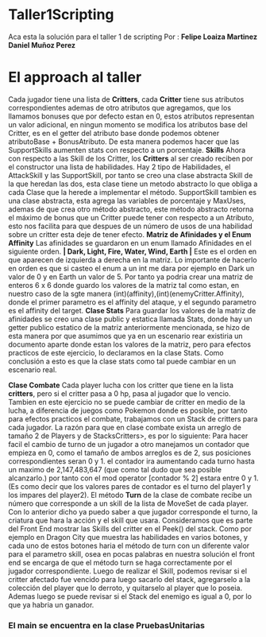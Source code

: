 # Taller1Scripting
 Aca esta la solución para el taller 1 de scripting
 Por : 
 **Felipe Loaiza Martinez
 Daniel Muñoz Perez**
 
 # El approach al taller
 
 Cada jugador tiene una lista de **Critters**, cada **Critter** tiene sus atributos correspondientes ademas de otro atributos que agregamos, que los llamamos bonuses que por defecto estan en 0, estos atributos representan un valor adicional, en ningun momento se modifica los atributos base del Critter, es en el getter del atributo base donde podemos obtener atributoBase + BonusAtributo. De esta manera podemos hacer que las SupportSkills aumenten stats con respecto a un porcentaje.
 **Skills**
 Ahora con respecto a las Skill de los Critter, los **Critters** al ser creado reciben por el constructor una lista de habilidades. Hay 2 tipo de Habilidades, el AttackSkill y las SupportSkill, por tanto se creo una clase abstracta Skill de la que heredan las dos, esta clase tiene un metodo abstracto lo que obliga a cada Clase que la herede a implementar el método. SupportSkill tambien es una clase abstracta, esta agrega las variables de porcentaje y MaxUses, ademas de que crea otro método abstracto, este método abstracto retorna el máximo de bonus que un Critter puede tener con respecto a un Atributo, esto nos facilita para que despues de un número de usos de una habilidad sobre un critter esta deje de tener efecto.
**Matriz de Afinidades y el Enum Affinity**
Las afinidades se guardaron en un enum llamado Afinidades en el siguiente orden.
**| Dark, Light, Fire, Water, Wind, Earth |** Este es el orden en que aparecen de izquierda a derecha en la matriz. Lo importante de hacerlo en orden es que si casteo el enum a un int me dara por ejemplo en Dark un valor de 0 y en Earth un valor de 5.
Por tanto ya podria crear una matriz de enteros 6 x 6 donde guardo los valores de la matriz tal como estan, en nuestro caso de la sgte manera (int)(affinity),(int)(enemyCritter.Affinity), donde el primer parametro es el affinity del ataque, y el segundo parametro es el affinity del target.
**Clase Stats** 
Para guardar los valores de la matriz de afinidades se creo una clase public y estatica llamada Stats, donde hay un getter publico estatico de la matriz anteriormente mencionada, se hizo de esta manera por que asumimos que ya en un escenario rear existiria un documento aparte donde estan los valores de la matriz, pero para efectos practicos de este ejercicio, lo declaramos en la clase Stats. Como conclusión a esto es que la clase stats como tal puede cambiar en un escenario real.

**Clase Combate**
Cada player lucha con los critter que tiene en la lista **critters**, pero si el critter pasa a 0 hp, pasa al jugador que lo vencio. Tambien en este ejercicio no se puede cambiar de critter en medio de la lucha, a diferencia de juegos como Pokemon donde es posible, por tanto para efectos practicos el combate, trabajamos con un Stack de critters para cada jugador.
La razón para que en clase combate exista un arreglo de tamaño 2 de Players y de StacksCritters>, es por lo siguiente: Para hacer facil el cambio de turno de un jugador a otro manejamos un contador que empieza en 0, como el tamaño de ambos arreglos es de 2, sus posiciones correspondientes seran 0 y 1. el contador ira aumentando cada turno hasta un maximo de 2,147,483,647 (que como tal dudo que sea posible alcanzarlo.) por tanto con el mod operator [contador % 2] estara entre 0 y 1.(Es como decir que los valores pares de contador es el turno del player1 y los impares del player2). El método **Turn** de la clase de combate recibe un número que corresponde a un skill de la lista de MoveSet de cada player. Con lo anterior dicho ya puedo saber a que jugador corresponde el turno, la criatura que hara la acción y el skill que usara.
Consideramos que es parte del Front End mostrar las Skills del critter en el Peek() del stack. Como por ejemplo en Dragon City que muestra las habilidades en varios botones, y cada uno de estos botones haria el método de turn con un diferente valor para el parametro skill, osea en pocas palabras en nuestra solución el front end se encarga de que el método turn se haga correctamente por el jugador correspondiente.
Luego de realizar el Skill, podemos revisar si el critter afectado fue vencido para luego sacarlo del stack, agregarselo a la colección del player que lo derroto, y quitarselo al player que lo poseia. Ademas luego se puede revisar si el Stack del enemigo es igual a 0, por lo que ya habria un ganador.

### El main se encuentra en la clase PruebasUnitarias



 
